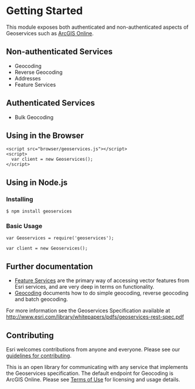 # Getting Started

This module exposes both authenticated and non-authenticated aspects of Geoservices such as [ArcGIS Online](http://www.arcgis.com/).

## Non-authenticated Services

* Geocoding
* Reverse Geocoding
* Addresses
* Feature Services

## Authenticated Services

* Bulk Geocoding

## Using in the Browser

    <script src="browser/geoservices.js"></script>
    <script>
      var client = new Geoservices();
    </script>

## Using in Node.js

### Installing

    $ npm install geoservices

### Basic Usage

    var Geoservices = require('geoservices');
    
    var client = new Geoservices();

## Further documentation

* [Feature Services](FeatureServices.md) are the primary way of accessing vector features from Esri services, and are very deep in terms on functionality.
* [Geocoding](Geocoding.md) documents how to do simple geocoding, reverse geocoding and batch geocoding.

For more information see the Geoservices Specification available at http://www.esri.com/library/whitepapers/pdfs/geoservices-rest-spec.pdf

## Contributing

Esri welcomes contributions from anyone and everyone. Please see our [guidelines for contributing](https://github.com/esri/contributing).

This is an open library for communicating with any service that implements the Geoservices specification.  The default endpoint for Geocoding is ArcGIS Online.  Please see [Terms of Use](http://resources.arcgis.com/en/help/arcgis-rest-api/#/ArcGIS_Online_services_licensing/02r3000001mv000000/) for licensing and usage details.
